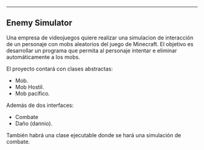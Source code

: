 
---
###
Enemy Simulator
---
Una empresa de videojuegos quiere realizar una simulacion de interacción de un personaje con
mobs aleatorios del juego de Minecraft. El objetivo es desarrollar un 
programa que permita al personaje intentar e eliminar automáticamente a los mobs.

El proyecto contará con clases abstractas:
* Mob. 
* Mob Hostil. 
* Mob pacífico. 

Además de dos interfaces: 
* Combate 
* Daño (dannio). 

También habrá una clase ejecutable
donde se hará una simulación de combate. 